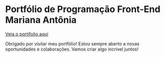 # Portfólio de Programação Front-End Mariana Antônia

[Veja o portifolio aqui](https://portifolio-blue-theta.vercel.app/)

Obrigado por visitar meu portfólio! Estou sempre aberto a novas oportunidades e colaborações. Vamos criar algo incrível juntos!
